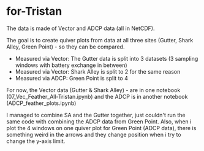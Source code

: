 # for-Tristan

The data is made of Vector and ADCP data (all in NetCDF).

The goal is to create quiver plots from data at all three sites (Gutter, Shark Alley, Green Point) - so they can be compared. 
- Measured via Vector: The Gutter data is split into 3 datasets (3 sampling windows with battery exchange in between)
- Measured via Vector: Shark Alley is split to 2 for the same reason
- Measured via ADCP: Green Point is split to 4 

For now, the Vector data (Gutter & Shark Alley) - are in one notebook (07_Vec_Feather_All-Tristan.ipynb) 
and the ADCP is in another notebook (ADCP_feather_plots.ipynb) 

I managed to combine SA and the Gutter together, just couldn't run the same code with combining the ADCP data from Green Point. 
Also, when i plot the 4 windows on one quiver plot for Green Point (ADCP data), there is something weird in the arrows and they change position when i try to change the y-axis limit. 
